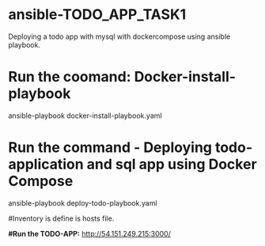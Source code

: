 # ansible-TODO_APP_TASK1
Deploying a todo app with mysql with dockercompose using ansible playbook.

# Run the coomand: Docker-install-playbook

ansible-playbook docker-install-playbook.yaml

# Run the command - Deploying todo-application and sql app using Docker Compose

ansible-playbook deploy-todo-playbook.yaml

#Inventory is define is hosts file.

**#Run the TODO-APP:**
http://54.151.249.215:3000/




